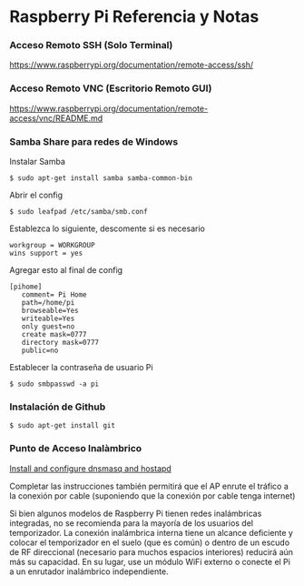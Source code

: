 # Raspberry Pi Referencia y Notas

### Acceso Remoto SSH (Solo Terminal)

https://www.raspberrypi.org/documentation/remote-access/ssh/

### Acceso Remoto VNC (Escritorio Remoto GUI)

https://www.raspberrypi.org/documentation/remote-access/vnc/README.md

### Samba Share para redes de Windows

Instalar Samba
```
$ sudo apt-get install samba samba-common-bin
```
Abrir el config
```
$ sudo leafpad /etc/samba/smb.conf
```
Establezca lo siguiente, descomente si es necesario
```
workgroup = WORKGROUP
wins support = yes
```
Agregar esto al final de config
```
[pihome]
   comment= Pi Home
   path=/home/pi
   browseable=Yes
   writeable=Yes
   only guest=no
   create mask=0777
   directory mask=0777
   public=no
```
Establecer la contraseña de usuario Pi
```
$ sudo smbpasswd -a pi
```

### Instalación de Github
```
$ sudo apt-get install git
```

### Punto de Acceso Inalàmbrico
[Install and configure dnsmasq and hostapd](https://github.com/SurferTim/documentation/blob/6bc583965254fa292a470990c40b145f553f6b34/configuration/wireless/access-point.md)

Completar las instrucciones también permitirá que el AP enrute el tráfico a la conexión por cable (suponiendo que la conexión por cable tenga internet)

Si bien algunos modelos de Raspberry Pi tienen redes inalámbricas integradas, no se recomienda para la mayoría de los usuarios del temporizador. La conexión inalámbrica interna tiene un alcance deficiente y colocar el temporizador en el suelo (que es común) o dentro de un escudo de RF direccional (necesario para muchos espacios interiores) reducirá aún más su capacidad. En su lugar, use un módulo WiFi externo o conecte el Pi a un enrutador inalámbrico independiente.
